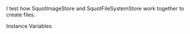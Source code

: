 I test how SquotImageStore and SquotFileSystemStore work together to create files.

Instance Variables
